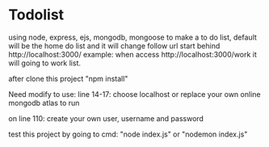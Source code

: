 # Todolist
using node, express, ejs, mongodb, mongoose to make a to do list, default will be the home do list
and it will change follow url start behind http://localhost:3000/
example: when access http://localhost:3000/work
it will going to work list.


after clone this project 
"npm install"

Need modify to use: 
line 14-17: choose localhost or replace your own online mongodb atlas to run  

on line 110: create your own user, username and password

test this project by going to cmd:
"node index.js"
or
"nodemon index.js"
